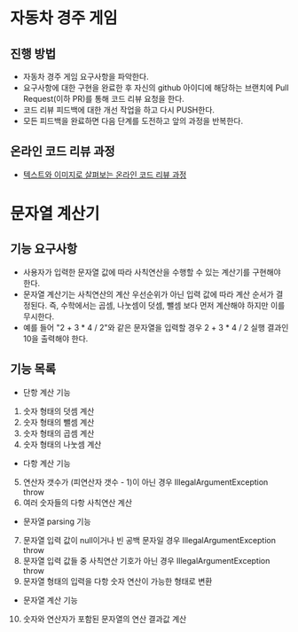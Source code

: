 # 자동차 경주 게임
## 진행 방법
* 자동차 경주 게임 요구사항을 파악한다.
* 요구사항에 대한 구현을 완료한 후 자신의 github 아이디에 해당하는 브랜치에 Pull Request(이하 PR)를 통해 코드 리뷰 요청을 한다.
* 코드 리뷰 피드백에 대한 개선 작업을 하고 다시 PUSH한다.
* 모든 피드백을 완료하면 다음 단계를 도전하고 앞의 과정을 반복한다.

## 온라인 코드 리뷰 과정
* [텍스트와 이미지로 살펴보는 온라인 코드 리뷰 과정](https://github.com/next-step/nextstep-docs/tree/master/codereview)

# 문자열 계산기
## 기능 요구사항
* 사용자가 입력한 문자열 값에 따라 사칙연산을 수행할 수 있는 계산기를 구현해야 한다.
* 문자열 계산기는 사칙연산의 계산 우선순위가 아닌 입력 값에 따라 계산 순서가 결정된다. 즉, 수학에서는 곱셈, 나눗셈이 덧셈, 뺄셈 보다 먼저 계산해야 하지만 이를 무시한다.
* 예를 들어 "2 + 3 * 4 / 2"와 같은 문자열을 입력할 경우 2 + 3 * 4 / 2 실행 결과인 10을 출력해야 한다.

## 기능 목록
- 단항 계산 기능
1. 숫자 형태의 덧셈 계산
2. 숫자 형태의 뺄셈 계산
3. 숫자 형태의 곱셈 계산
4. 숫자 형태의 나눗셈 계산

- 다항 계산 기능
5. 연산자 갯수가 (피연산자 갯수 - 1)이 아닌 경우 IllegalArgumentException throw
6. 여러 숫자들의 다항 사칙연산 계산

- 문자열 parsing 기능
7. 문자열 입력 값이 null이거나 빈 공백 문자일 경우 IllegalArgumentException throw
8. 문자열 입력 값들 중 사칙연산 기호가 아닌 경우 IllegalArgumentException throw
9. 문자열 형태의 입력을 다항 숫자 연산이 가능한 형태로 변환

- 문자열 계산 기능
10. 숫자와 연산자가 포함된 문자열의 연산 결과값 계산